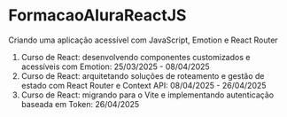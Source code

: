 # FormacaoAluraReactJS
Criando uma aplicação acessível com JavaScript, Emotion e React Router

1. Curso de React: desenvolvendo componentes customizados e acessíveis com Emotion: 25/03/2025 - 08/04/2025
2. Curso de React: arquitetando soluções de roteamento e gestão de estado com React Router e Context API: 08/04/2025 - 26/04/2025
3. Curso de React: migrando para o Vite e implementando autenticação baseada em Token: 26/04/2025
